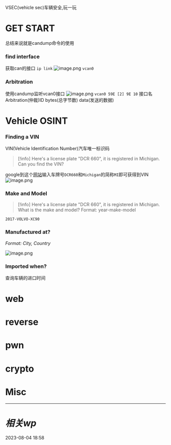 VSEC(vehicle sec)车辆安全,玩一玩
# GET START
总结来说就是candump命令的使用
### find interface
获取can的接口
`ip link`
![image.png](https://gitee.com/leiye87/typora_picture/raw/master/20230804200153.png)
`vcan0`
### Arbitration
使用candump监听vcan0接口
![image.png](https://gitee.com/leiye87/typora_picture/raw/master/20230804200323.png)
`vcan0 59E [2] 9E 10`
接口名 Arbitration(仲裁)ID bytes(总字节数) data(发送的数据)

# Vehicle OSINT
### Finding a VIN
VIN(Vehicle Identification Number)汽车唯一标识码
>[!info]
>Here's a license plate "DCR 660", it is registered in Michigan. Can you find the VIN?

google到这个[网站](https://vincheck.info/license-plate-search.php?error=e1008)输入车牌号`DCR660`和`Michigan`的简称`MI`即可获得到VIN
![image.png](https://gitee.com/leiye87/typora_picture/raw/master/20230804203742.png)

### Make and Model
>[!info]
>Here's a license plate "DCR 660", it is registered in Michigan. What is the make and model?
Format: year-make-model

`2017-VOLVO-XC90`

### Manufactured at?
*Format: City, Country*

![image.png](https://gitee.com/leiye87/typora_picture/raw/master/20230804205919.png)

### Imported when?
查询车辆的进口时间


# web

# reverse

# pwn

# crypto

# Misc


---
# *相关wp*




2023-08-04   18:58